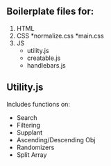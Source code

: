 Boilerplate files for:
----------------------
1. HTML
2. CSS
	*normalize.css
	*main.css
3. JS
	* utility.js
	* creatable.js
	* handlebars.js

Utility.js
----------
Includes functions on:
* Search
* Filtering
* Supplant
* Ascending/Descending Obj
* Randomizers
* Split Array
